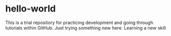 # hello-world
This is a trial repository for practicing development and going through tutorials within GitHub. 
Just trying something new here. 
Learning a new skill 
